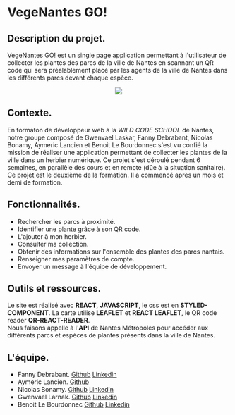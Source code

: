 # VegeNantes GO!  

## Description du projet.  

VegeNantes GO! est un single page application permettant à l'utilisateur de collecter les plantes des parcs de la ville de Nantes en scannant un QR code qui sera préalablement placé par les agents de la ville de Nantes dans les différents parcs devant chaque espèce.  

<div style="text-align:center"><img src="https://i.imgur.com/l3LRVKH.png" /></div>

## Contexte.  

En formaton de développeur web à la _WILD CODE SCHOOL_ de Nantes, notre groupe composé de Gwenvael Laskar, Fanny Debrabant, Nicolas Bonamy, Aymeric Lancien et Benoit Le Bourdonnec s'est vu confié la mission de réaliser une application permettant de collecter les plantes de la ville dans un herbier numérique. Ce projet s'est déroulé pendant 6 semaines, en parallèle des cours et en remote (dûe à la situation sanitaire).  
Ce projet est le deuxième de la formation. Il a commencé après un mois et demi de formation.

## Fonctionnalités.  

* Rechercher les parcs à proximité.
* Identifier une plante grâce à son QR code.
* L'ajouter à mon herbier.
* Consulter ma collection.
* Obtenir des informations sur l'ensemble des plantes des parcs nantais.
* Renseigner mes paramètres de compte.
* Envoyer un message à l'équipe de développement.

## Outils et ressources.  

Le site est réalisé avec __REACT__, __JAVASCRIPT__, le css est en __STYLED-COMPONENT__. 
La carte utilise __LEAFLET__ et __REACT LEAFLET__, le QR code reader __QR-REACT-READER__.  
Nous faisons appelle à l'__API__ de Nantes Métropoles pour accéder aux différents parcs et espèces de plantes présents dans la ville de Nantes.  

## L'équipe.  

* Fanny Debrabant. [Github](https://github.com/fdebrabant) [Linkedin](https://www.linkedin.com/in/fanny-debrabant/)
* Aymeric Lancien. [Github](https://github.com/Aymeric-Lancien)
* Nicolas Bonamy. [Github](https://github.com/NicolasBonamy) [Linkedin](https://www.linkedin.com/in/nicolas-bonamy/) 
* Gwenvael Larnak. [Github](https://github.com/rouxxi) [Linkedin](https://www.linkedin.com/in/gwenvael-laskar-39096a1b8/) 
* Benoit Le Bourdonnec [Github](https://github.com/Benoit2109) [Linkedin](https://www.linkedin.com/in/benoit-le-bourdonnec/)
